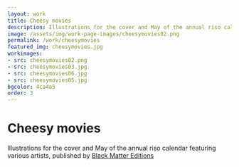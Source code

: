 ```yaml
---
layout: work
title: Cheesy movies
description: Illustrations for the cover and May of the annual riso calendar featuring various artists, published by Black Matter Editions
image: /assets/img/work-page-images/cheesymovies02.png
permalink: /work/cheesymovies
featured_img: cheesymovies.jpg
workimages:
- src: cheesymovies02.png
- src: cheesymovies03.jpg
- src: cheesymovies06.jpg
- src: cheesymovies05.jpg
bgcolor: 4ca4a5
order: 3
---
```


# Cheesy movies

Illustrations for the cover and May of the annual riso calendar featuring various artists, published by [Black Matter Editions](https://black-matter.de/)
